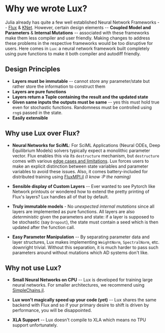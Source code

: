 # Why we wrote Lux?

Julia already has quite a few well established Neural Network Frameworks --
[Flux](https://fluxml.ai/) & [KNet](https://denizyuret.github.io/Knet.jl/latest/). However,
certain design elements -- **Coupled Model and Parameters** & **Internal Mutations** --
associated with these frameworks make them less compiler and user friendly. Making changes
to address these problems in the respective frameworks would be too disruptive for users.
Here comes in `Lux`: a neural network framework built completely using pure functions to make
it both compiler and autodiff friendly.

## Design Principles

* **Layers must be immutable** -- cannot store any parameter/state but rather store the
  information to construct them
* **Layers are pure functions**
* **Layers return a Tuple containing the result and the updated state**
* **Given same inputs the outputs must be same** -- yes this must hold true even for
  stochastic functions. Randomness must be controlled using `rng`s passed in the state.
* **Easily extensible**

## Why use Lux over Flux?

* **Neural Networks for SciML**: For SciML Applications (Neural ODEs, Deep Equilibrium
  Models) solvers typically expect a monolithic parameter vector. Flux enables this via its
  `destructure` mechanism, but `destructure` comes with various
  [edge cases and limitations](https://fluxml.ai/Optimisers.jl/dev/api/#Optimisers.destructure). Lux
  forces users to make an explicit distinction between state variables and parameter
  variables to avoid these issues. Also, it comes battery-included for distributed training
  using [FluxMPI.jl](https://github.com/avik-pal/FluxMPI.jl) *(I know :P the naming)*
  
* **Sensible display of Custom Layers** -- Ever wanted to see Pytorch like Network printouts
  or wondered how to extend the pretty printing of Flux's layers? Lux handles all of that
  by default.
  
* **Truly immutable models** - No *unexpected internal mutations* since all layers are
  implemented as pure functions. All layers are also *deterministic* given the parameters and
  state: if a layer is supposed to be stochastic (say `Dropout`), the state must contain a
  seed which is then updated after the function call.

* **Easy Parameter Manipulation** -- By separating parameter data and layer structures,
  Lux makes implementing `WeightNorm`, `SpectralNorm`, etc. downright trivial.
  Without this separation, it is much harder to pass such parameters
  around without mutations which AD systems don't like.

## Why not use Lux?

* **Small Neural Networks on CPU** -- Lux is developed for training large neural networks.
  For smaller architectures, we recommend using
  [SimpleChains.jl](https://github.com/PumasAI/SimpleChains.jl).

* **Lux won't magically speed up your code (yet)** -- Lux shares the same backend with Flux
  and so if your primary desire to shift is driven by performance, you will be disappointed.

* **XLA Support** -- Lux doesn't compile to XLA which means no TPU support unfortunately.
